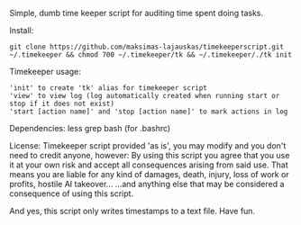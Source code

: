 Simple, dumb time keeper script for auditing time spent doing tasks.

Install:

    git clone https://github.com/maksimas-lajauskas/timekeeperscript.git  ~/.timekeeper && chmod 700 ~/.timekeeper/tk && ~/.timekeeper/./tk init

Timekeeper usage:

    'init' to create 'tk' alias for timekeeper script
    'view' to view log (log automatically created when running start or stop if it does not exist)
    'start [action name]' and 'stop [action name]' to mark actions in log

Dependencies:
    less
    grep
    bash (for .bashrc)

License:
    Timekeeper script provided 'as is', you may modify and you don't need to credit anyone, however:
        By using this script you agree that you use it at your own risk and accept all consequences arising from said use.
        That means you are liable for any kind of damages, death, injury, loss of work or profits, hostile AI takeover...
        ...and anything else that may be considered a consequence of using this script.


And yes, this script only writes timestamps to a text file. Have fun.
